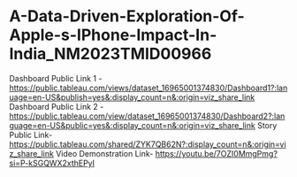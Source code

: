 # A-Data-Driven-Exploration-Of-Apple-s-IPhone-Impact-In-India_NM2023TMID00966
Dashboard Public Link 1 - https://public.tableau.com/views/dataset_16965001374830/Dashboard1?:lanuage=en-US&publish=yes&:display_count=n&:origin=viz_share_link
Dashboard Public Link 2 -https://public.tableau.com/view/dataset_16965001374830/Dashboard2?:language=en-US&public=yes&:display_count=n&:origin=viz_share_link
Story Public Link- https://public.tableau.com/shared/ZYK7QB62N?:display_count=n&:origin=viz_share_link
Video Demonstration Link- https://youtu.be/7OZI0MmgPmg?si=P-kSGQWX2xthEPyI
